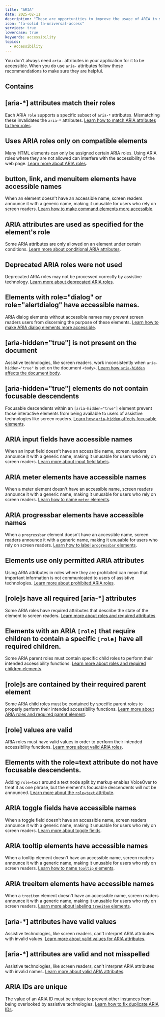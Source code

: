 ```yaml
---
title: "ARIA"
date: 2025-02-11
description: "These are opportunities to improve the usage of ARIA in your application which may enhance the experience for users of assistive technology, like a screen reader."
icon: "fa-solid fa-universal-access"
services: true
lowercase: true
keywords: accessibility
topics:
  - Accessibility
---
```


You don't always need `aria-` attributes in your application for it to be accessible. When you do use `aria-` attributes follow these recommendations to make sure they are helpful.

## Contains

## [aria-*] attributes match their roles

Each ARIA `role` supports a specific subset of `aria-*` attributes. Mismatching these invalidates the `aria-*` attributes. [Learn how to match ARIA attributes to their roles](https://dequeuniversity.com/rules/axe/4.10/aria-allowed-attr).

## Uses ARIA roles only on compatible elements

Many HTML elements can only be assigned certain ARIA roles. Using ARIA roles where they are not allowed can interfere with the accessibility of the web page. [Learn more about ARIA roles](https://dequeuniversity.com/rules/axe/4.10/aria-allowed-role).

## button, link, and menuitem elements have accessible names

When an element doesn't have an accessible name, screen readers announce it with a generic name, making it unusable for users who rely on screen readers. [Learn how to make command elements more accessible](https://dequeuniversity.com/rules/axe/4.10/aria-command-name).

## ARIA attributes are used as specified for the element's role

Some ARIA attributes are only allowed on an element under certain conditions. [Learn more about conditional ARIA attributes](https://dequeuniversity.com/rules/axe/4.10/aria-conditional-attr).

## Deprecated ARIA roles were not used

Deprecated ARIA roles may not be processed correctly by assistive technology. [Learn more about deprecated ARIA roles](https://dequeuniversity.com/rules/axe/4.10/aria-deprecated-role).

## Elements with role="dialog" or role="alertdialog" have accessible names.

ARIA dialog elements without accessible names may prevent screen readers users from discerning the purpose of these elements. [Learn how to make ARIA dialog elements more accessible](https://dequeuniversity.com/rules/axe/4.10/aria-dialog-name).

## [aria-hidden="true"] is not present on the document <body>

Assistive technologies, like screen readers, work inconsistently when `aria-hidden="true"` is set on the document `<body>`. [Learn how `aria-hidden` affects the document body](https://dequeuniversity.com/rules/axe/4.10/aria-hidden-body).

## [aria-hidden="true"] elements do not contain focusable descendents

Focusable descendents within an `[aria-hidden="true"]` element prevent those interactive elements from being available to users of assistive technologies like screen readers. [Learn how `aria-hidden` affects focusable elements](https://dequeuniversity.com/rules/axe/4.10/aria-hidden-focus).

## ARIA input fields have accessible names

When an input field doesn't have an accessible name, screen readers announce it with a generic name, making it unusable for users who rely on screen readers. [Learn more about input field labels](https://dequeuniversity.com/rules/axe/4.10/aria-input-field-name).

## ARIA meter elements have accessible names

When a meter element doesn't have an accessible name, screen readers announce it with a generic name, making it unusable for users who rely on screen readers. [Learn how to name `meter` elements](https://dequeuniversity.com/rules/axe/4.10/aria-meter-name).

## ARIA progressbar elements have accessible names

When a `progressbar` element doesn't have an accessible name, screen readers announce it with a generic name, making it unusable for users who rely on screen readers. [Learn how to label `progressbar` elements](https://dequeuniversity.com/rules/axe/4.10/aria-progressbar-name).

## Elements use only permitted ARIA attributes

Using ARIA attributes in roles where they are prohibited can mean that important information is not communicated to users of assistive technologies. [Learn more about prohibited ARIA roles](https://dequeuniversity.com/rules/axe/4.10/aria-prohibited-attr).

## [role]s have all required [aria-*] attributes

Some ARIA roles have required attributes that describe the state of the element to screen readers. [Learn more about roles and required attributes](https://dequeuniversity.com/rules/axe/4.10/aria-required-attr).

## Elements with an ARIA `[role]` that require children to contain a specific `[role]` have all required children.

Some ARIA parent roles must contain specific child roles to perform their intended accessibility functions. [Learn more about roles and required children elements](https://dequeuniversity.com/rules/axe/4.10/aria-required-children).

## [role]s are contained by their required parent element

Some ARIA child roles must be contained by specific parent roles to properly perform their intended accessibility functions. [Learn more about ARIA roles and required parent element](https://dequeuniversity.com/rules/axe/4.10/aria-required-parent).

## [role] values are valid

ARIA roles must have valid values in order to perform their intended accessibility functions. [Learn more about valid ARIA roles](https://dequeuniversity.com/rules/axe/4.10/aria-roles).

## Elements with the role=text attribute do not have focusable descendents.

Adding `role=text` around a text node split by markup enables VoiceOver to treat it as one phrase, but the element's focusable descendents will not be announced. [Learn more about the `role=text` attribute](https://dequeuniversity.com/rules/axe/4.10/aria-text).

## ARIA toggle fields have accessible names

When a toggle field doesn't have an accessible name, screen readers announce it with a generic name, making it unusable for users who rely on screen readers. [Learn more about toggle fields](https://dequeuniversity.com/rules/axe/4.10/aria-toggle-field-name).

## ARIA tooltip elements have accessible names

When a tooltip element doesn't have an accessible name, screen readers announce it with a generic name, making it unusable for users who rely on screen readers. [Learn how to name `tooltip` elements](https://dequeuniversity.com/rules/axe/4.10/aria-tooltip-name).

## ARIA treeitem elements have accessible names

When a `treeitem` element doesn't have an accessible name, screen readers announce it with a generic name, making it unusable for users who rely on screen readers. [Learn more about labeling `treeitem` elements](https://dequeuniversity.com/rules/axe/4.10/aria-treeitem-name).

## [aria-*] attributes have valid values

Assistive technologies, like screen readers, can't interpret ARIA attributes with invalid values. [Learn more about valid values for ARIA attributes](https://dequeuniversity.com/rules/axe/4.10/aria-valid-attr-value).

## [aria-*] attributes are valid and not misspelled

Assistive technologies, like screen readers, can't interpret ARIA attributes with invalid names. [Learn more about valid ARIA attributes](https://dequeuniversity.com/rules/axe/4.10/aria-valid-attr).

## ARIA IDs are unique

The value of an ARIA ID must be unique to prevent other instances from being overlooked by assistive technologies. [Learn how to fix duplicate ARIA IDs](https://dequeuniversity.com/rules/axe/4.10/duplicate-id-aria).

